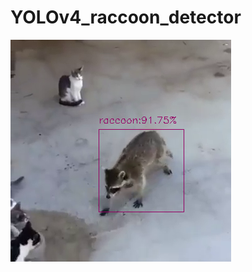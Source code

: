 # YOLOv4_raccoon_detector
![GitHub Logo]( https://github.com/aleynadurmus/YOLOv4_raccoon_detector/blob/main/Ekran%20G%C3%B6r%C3%BCnt%C3%BCs%C3%BC%20(127).png)
